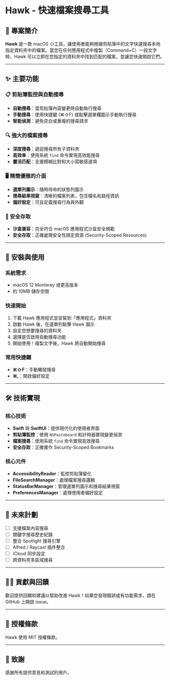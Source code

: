 # Hawk - 快速檔案搜尋工具

## 🦅 專案簡介
**Hawk** 是一款 macOS 小工具，讓使用者能夠根據剪貼簿中的文字快速搜尋本地指定資料夾中的檔案。當您在任何應用程式中複製（Command+C）一段文字時，Hawk 可以立即在您指定的資料夾中找到匹配的檔案，並讓您快速開啟它們。

---

## ✨ 主要功能

### 📋 剪貼簿監控與自動搜尋
- **自動搜尋**：當剪貼簿內容變更時自動執行搜尋
- **手動搜尋**：使用快捷鍵 (⌘⇧F) 或點擊選單欄圖示手動執行搜尋
- **智能偵測**：避免空白或重複的搜尋請求

### 🔍 強大的檔案搜尋
- **深度搜尋**：遞迴搜尋所有子資料夾
- **高效率**：使用系統 `find` 命令實現高效能搜尋
- **靈活匹配**：支援模糊比對和大小寫敏感選項

### 🖥️ 精簡優雅的介面
- **選單列圖示**：隨時待命的狀態列圖示
- **搜尋結果視窗**：清晰的檔案列表，包含檔名和路徑資訊
- **偏好設定**：可自定義搜尋行為與外觀

### 🔐 安全存取
- **沙盒兼容**：完全符合 macOS 應用程式沙盒安全規範
- **安全存取**：正確處理安全性限定資源 (Security-Scoped Resources)

---

## 🚀 安裝與使用

### 系統需求
- macOS 12 Monterey 或更高版本
- 約 10MB 儲存空間

### 快速開始
1. 下載 Hawk 應用程式並安裝到「應用程式」資料夾
2. 啟動 Hawk 後，在選單列點擊 Hawk 圖示
3. 設定您想要搜尋的資料夾
4. 選擇是否啟用自動搜尋功能
5. 開始使用！複製文字後，Hawk 將自動開始搜尋

### 常用快捷鍵
- **⌘⇧F**：手動觸發搜尋
- **⌘,**：開啟偏好設定

---

## 🛠️ 技術實現

### 核心技術
- **Swift** 與 **SwiftUI**：提供現代化的使用者界面
- **剪貼簿監控**：使用 `NSPasteboard` 和計時器實現變更偵測
- **檔案搜尋**：使用系統 `find` 命令實現高效搜尋
- **安全存取**：正確實作 Security-Scoped Bookmarks

### 核心元件
- **AccessibilityReader**：監控剪貼簿變化
- **FileSearchManager**：處理檔案搜尋邏輯
- **StatusBarManager**：管理選單列圖示和搜尋結果視窗
- **PreferencesManager**：處理使用者偏好設定

---

## 📝 未來計劃
- [ ] 支援檔案內容搜尋
- [ ] 關鍵字搜尋歷史紀錄
- [ ] 整合 Spotlight 搜尋引擎
- [ ] Alfred / Raycast 插件整合
- [ ] iCloud 同步設定
- [ ] 跨資料夾多區域搜尋

---

## 🧑‍💻 貢獻與回饋
歡迎提供回饋和建議以幫助改進 Hawk！如果您發現錯誤或有功能需求，請在 GitHub 上開啟 issue。

---

## 📄 授權條款
Hawk 使用 MIT 授權條款。

---

## 👏 致謝
感謝所有提供意見和測試的用戶。

